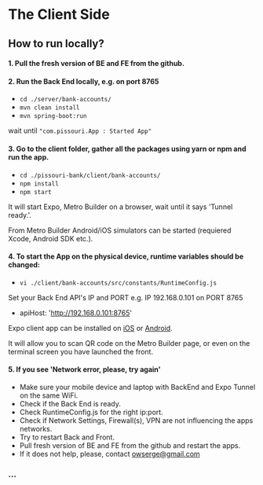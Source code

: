 # The Client Side

## How to run locally?

#### 1. Pull the fresh version of BE and FE from the github.

#### 2. Run the Back End locally, e.g. on port 8765
* `cd ./server/bank-accounts/`
* `mvn clean install`
* `mvn spring-boot:run`

wait until `"com.pissouri.App : Started App"`

#### 3. Go to the client folder, gather all the packages using yarn or npm and run the app.
* `cd ./pissouri-bank/client/bank-accounts/`
* `npm install`
* `npm start`

It will start Expo, Metro Builder on a browser, wait until it says 'Tunnel ready.'.

From Metro Builder Android/iOS simulators can be started (requiered Xcode, Android SDK etc.).

#### 4. To start the App on the physical device, runtime variables should be changed:
* `vi ./client/bank-accounts/src/constants/RuntimeConfig.js`

Set your Back End API's IP and PORT e.g. IP 192.168.0.101 on PORT 8765
* apiHost: 'http://192.168.0.101:8765'

Expo client app can be installed on [iOS](https://itunes.apple.com/us/app/expo-client/id982107779?mt=8) or [Android](https://play.google.com/store/apps/details?id=host.exp.exponent&hl=en).

It will allow you to scan QR code on the Metro Builder page, or even on the terminal screen you have launched the front.

#### 5. If you see 'Network error, please, try again'
* Make sure your mobile device and laptop with BackEnd and Expo Tunnel on the same WiFi.
* Check if the Back End is ready.
* Check RuntimeConfig.js for the right ip:port.
* Check if Network Settings, Firewall(s), VPN are not influencing the apps networks.
* Try to restart Back and Front.
* Pull fresh version of BE and FE from the github and restart the apps.
* If it does not help, please, contact owserge@gmail.com

### ...
